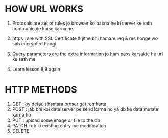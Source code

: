 # HOW URL WORKS

1. Protocals are set of rules jo browser ko batata he ki server ke sath communicate kaise karna he

2. https : are with SSL Certificate & jitne bhi hamare req & res honge wo sab encrypted hongi

3. Query parameters are the extra information jo ham pass karsakte he url ke sath me

4. Learn lesson 8,9 again


# HTTP METHODS 
1. GET : by default hamara broser get req karta 
2. POST : jab bhi koi data server pe send karna ho ya db ka data mutate karna ho
3. PUT : upload some image or file to the db
4. PATCH : db ki existing entry me modification 
5. DELETE

